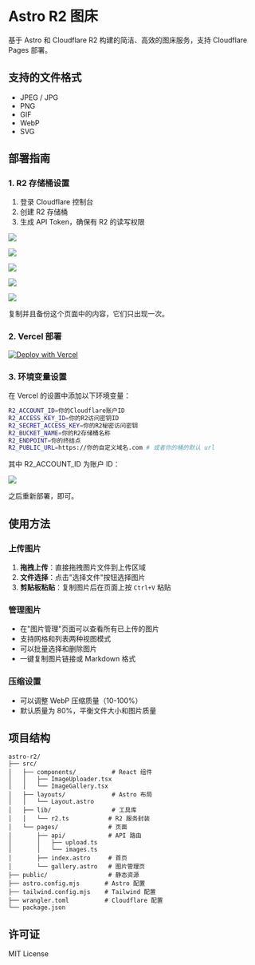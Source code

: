 # Astro R2 图床

基于 Astro 和 Cloudflare R2 构建的简洁、高效的图床服务，支持 Cloudflare Pages 部署。

## 支持的文件格式

- JPEG / JPG
- PNG
- GIF
- WebP
- SVG

## 部署指南

### 1. R2 存储桶设置

1. 登录 Cloudflare 控制台
2. 创建 R2 存储桶
3. 生成 API Token，确保有 R2 的读写权限

![](https://picr2.axi404.top/1754991977043_image.webp)

![](https://picr2.axi404.top/1754992057042_image.webp)

![](https://picr2.axi404.top/1754992118194_image.webp)

![](https://picr2.axi404.top/1754992181237_image.webp)

![](https://picr2.axi404.top/1754992252450_image.webp)

复制并且备份这个页面中的内容，它们只出现一次。

### 2. Vercel 部署

[![Deploy with Vercel](https://vercel.com/button)](https://vercel.com/new/clone?repository=https://github.com/Axi404/astro-r2)

### 3. 环境变量设置

在 Vercel 的设置中添加以下环境变量：

```bash
R2_ACCOUNT_ID=你的Cloudflare账户ID
R2_ACCESS_KEY_ID=你的R2访问密钥ID
R2_SECRET_ACCESS_KEY=你的R2秘密访问密钥
R2_BUCKET_NAME=你的R2存储桶名称
R2_ENDPOINT=你的终结点
R2_PUBLIC_URL=https://你的自定义域名.com # 或者你的桶的默认 url
```

其中 R2_ACCOUNT_ID 为账户 ID：

![](https://picr2.axi404.top/1754992463308_image.webp)

之后重新部署，即可。

## 使用方法

### 上传图片

1. **拖拽上传**：直接拖拽图片文件到上传区域
2. **文件选择**：点击"选择文件"按钮选择图片
3. **剪贴板粘贴**：复制图片后在页面上按 `Ctrl+V` 粘贴

### 管理图片

- 在"图片管理"页面可以查看所有已上传的图片
- 支持网格和列表两种视图模式
- 可以批量选择和删除图片
- 一键复制图片链接或 Markdown 格式

### 压缩设置

- 可以调整 WebP 压缩质量（10-100%）
- 默认质量为 80%，平衡文件大小和图片质量

## 项目结构

```
astro-r2/
├── src/
│   ├── components/          # React 组件
│   │   ├── ImageUploader.tsx
│   │   └── ImageGallery.tsx
│   ├── layouts/             # Astro 布局
│   │   └── Layout.astro
│   ├── lib/                 # 工具库
│   │   └── r2.ts           # R2 服务封装
│   └── pages/              # 页面
│       ├── api/            # API 路由
│       │   ├── upload.ts
│       │   └── images.ts
│       ├── index.astro     # 首页
│       └── gallery.astro   # 图片管理页
├── public/                 # 静态资源
├── astro.config.mjs       # Astro 配置
├── tailwind.config.mjs    # Tailwind 配置
├── wrangler.toml          # Cloudflare 配置
└── package.json
```

## 许可证

MIT License